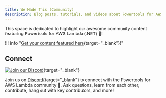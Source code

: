 ```yaml
---
title: We Made This (Community)
description: Blog posts, tutorials, and videos about Powertools for AWS Lambda created by the Powertools for AWS Lambda Community.
---
```


<!-- markdownlint-disable  MD001 MD043 -->

This space is dedicated to highlight our awesome community content featuring Powertools for AWS Lambda (.NET) 🙏!

!!! info "[Get your content featured here](https://github.com/aws-powertools/aws-lambda-powertools-dotnet/issues/new?assignees=&labels=community-content&template=share_your_work.yml&title=%5BI+Made+This%5D%3A+%3CTITLE%3E){target="_blank"}!"

## Connect

[![Join our Discord](https://dcbadge.vercel.app/api/server/B8zZKbbyET)](https://discord.gg/B8zZKbbyET){target="_blank"}

Join us on [Discord](https://discord.gg/B8zZKbbyET){target="_blank"} to connect with the Powertools for AWS Lambda community 👋. Ask questions, learn from each other, contribute, hang out with key contributors, and more!

<!-- ## Blog posts

## Videos

## Workshops

## Sample projects -->
